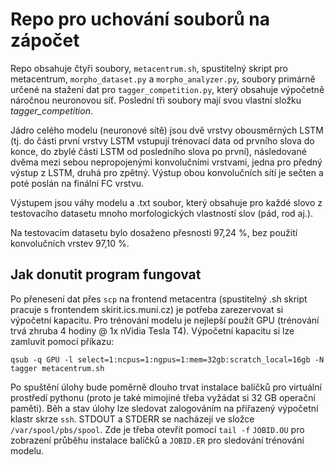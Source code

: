 # Repo pro uchování souborů na zápočet 

Repo obsahuje čtyři soubory, `metacentrum.sh`, spustitelný skript pro metacentrum, `morpho_dataset.py` a `morpho_analyzer.py`, soubory primárně určené na stažení dat pro `tagger_competition.py`, který obsahuje výpočetně náročnou neuronovou síť. Poslední tři soubory mají svou vlastní složku *tagger_competition*. 

Jádro celého modelu (neuronové sítě) jsou dvě vrstvy obousměrných LSTM (tj. do části první vrstvy LSTM vstupují trénovací data od prvního slova do konce, do zbylé části LSTM od posledního slova po první), následované dvěma mezi sebou nepropojenými konvolučními vrstvami, jedna pro předný výstup z LSTM, druhá pro zpětný. Výstup obou konvolučních sítí je sečten a poté poslán na finální FC vrstvu. 

Výstupem jsou váhy modelu a .txt soubor, který obsahuje pro každé slovo z testovacího datasetu mnoho morfologických vlastností slov (pád, rod aj.).

Na testovacím datasetu bylo dosaženo přesnosti 97,24 %, bez použití konvolučních vrstev 97,10 %.

## Jak donutit program fungovat

Po přenesení dat přes `scp` na frontend metacentra (spustitelný .sh skript pracuje s frontendem skirit.ics.muni.cz) je potřeba zarezervovat si výpočetní kapacitu. Pro trénování modelu je nejlepší použít GPU (trénování trvá zhruba 4 hodiny @ 1x nVidia Tesla T4). Výpočetní kapacitu si lze zamluvit pomocí příkazu: 
```
qsub -q GPU -l select=1:ncpus=1:ngpus=1:mem=32gb:scratch_local=16gb -N tagger metacentrum.sh 
```
Po spuštění úlohy bude poměrně dlouho trvat instalace balíčků pro virtuální prostředí pythonu (proto je také mimojiné třeba vyžádat si 32 GB operační paměti). Běh a stav úlohy lze sledovat zalogováním na přiřazený výpočetní klastr skrze `ssh`. STDOUT a STDERR se nacházejí ve složce `/var/spool/pbs/spool`. Zde je třeba otevřít pomocí `tail -f` `JOBID.OU` pro zobrazení průběhu instalace balíčků a `JOBID.ER` pro sledování trénování modelu.  
